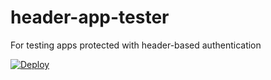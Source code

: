 # header-app-tester

For testing apps protected with header-based authentication

[![Deploy](https://www.herokucdn.com/deploy/button.svg)](https://heroku.com/deploy)
